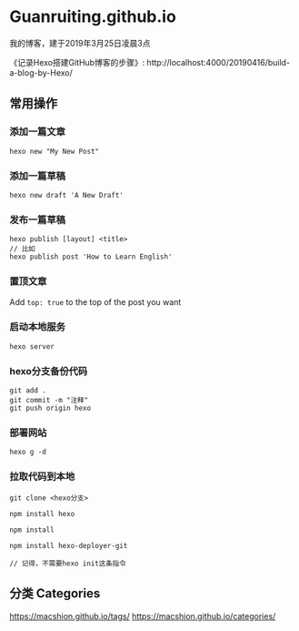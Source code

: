 # Guanruiting.github.io
我的博客，建于2019年3月25日凌晨3点

《记录Hexo搭建GitHub博客的步骤》: http://localhost:4000/20190416/build-a-blog-by-Hexo/

## 常用操作
### 添加一篇文章
```
hexo new "My New Post"
```
### 添加一篇草稿
```
hexo new draft 'A New Draft'
```
### 发布一篇草稿
```
hexo publish [layout] <title>
// 比如
hexo publish post 'How to Learn English'
```
### 置顶文章
Add `top: true` to the top of the post you want

### 启动本地服务
```
hexo server
```

### hexo分支备份代码
```
git add .
git commit -m "注释"
git push origin hexo

```

### 部署网站
```
hexo g -d
```

### 拉取代码到本地
```
git clone <hexo分支>

npm install hexo

npm install

npm install hexo-deployer-git

// 记得，不需要hexo init这条指令
```

## 分类 Categories
https://macshion.github.io/tags/
https://macshion.github.io/categories/